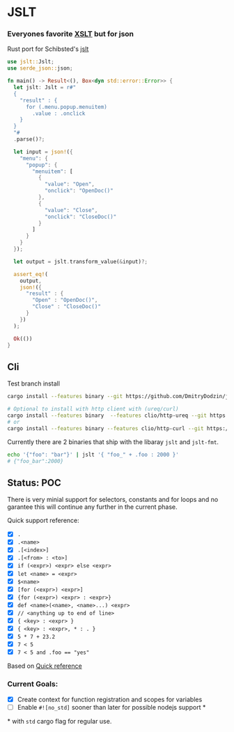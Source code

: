 # JSLT

### Everyones favorite [XSLT](https://www.w3schools.com/xml/xsl_intro.asp) but for json

Rust port for Schibsted's [jslt](https://github.com/schibsted/jslt#jslt)

```rust
use jslt::Jslt;
use serde_json::json;

fn main() -> Result<(), Box<dyn std::error::Error>> {
  let jslt: Jslt = r#"
  {
    "result" : {
      for (.menu.popup.menuitem)
        .value : .onclick
    }
  }
  "#
  .parse()?;

  let input = json!({
    "menu": {
      "popup": {
        "menuitem": [
          {
            "value": "Open",
            "onclick": "OpenDoc()"
          },
          {
            "value": "Close",
            "onclick": "CloseDoc()"
          }
        ]
      }
    }
  });

  let output = jslt.transform_value(&input)?;

  assert_eq!(
    output,
    json!({
      "result" : {
        "Open" : "OpenDoc()",
        "Close" : "CloseDoc()"
      }
    })
  );

  Ok(())
}
```

## Cli

Test branch install
```bash
cargo install --features binary --git https://github.com/DmitryDodzin/jslt.git --branch qol

# Optional to install with http client with (ureq/curl)
cargo install --features binary  --features clio/http-ureq --git https://github.com/DmitryDodzin/jslt.git --branch qol
# or 
cargo install --features binary --features clio/http-curl --git https://github.com/DmitryDodzin/jslt.git --branch qol
```

Currently there are 2 binaries that ship with the libaray `jslt` and `jslt-fmt`.

```bash
echo '{"foo": "bar"}' | jslt '{ "foo_" + .foo : 2000 }'
# {"foo_bar":2000}
```


## Status: POC

There is very minial support for selectors, constants and for loops and no garantee this will continue any further in the current phase.

Quick support reference:

- [x] `.`
- [x] `.<name>`
- [x] `.[<index>]`
- [x] `.[<from> : <to>]`
- [x] `if (<expr>) <expr> else <expr>`
- [x] `let <name> = <expr>`
- [x] `$<name>`
- [x] `[for (<expr>) <expr>]`
- [x] `{for (<expr>) <expr> : <expr>}`
- [x] `def <name>(<name>, <name>...) <expr>	`
- [x] `// <anything up to end of line>`
- [x] `{ <key> : <expr> }`
- [x] `{ <key> : <expr>, * : . }`
- [x] `5 * 7 + 23.2`
- [x] `7 < 5`
- [x] `7 < 5 and .foo == "yes"`
 
Based on [Quick reference](https://github.com/schibsted/jslt#quick-references)

### Current Goals:

- [x] Create context for function registration and scopes for variables
- [ ] Enable `#![no_std]` sooner than later for possible nodejs support *

\* with `std` cargo flag for regular use.
